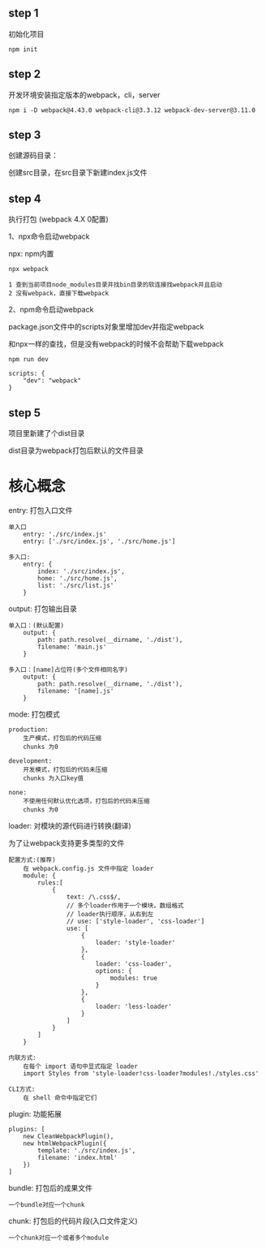 ## step 1

初始化项目

    npm init

## step 2

开发环境安装指定版本的webpack，cli，server

    npm i -D webpack@4.43.0 webpack-cli@3.3.12 webpack-dev-server@3.11.0

## step 3

创建源码目录：

创建src目录，在src目录下新建index.js文件

## step 4

执行打包 (webpack 4.X 0配置)

1、npx命令启动webpack

npx: npm内置

    npx webpack

    1 查到当前项目node_modules目录并找bin目录的软连接找webpack并且启动
    2 没有webpack，直接下载webpack

2、npm命令启动webpack

package.json文件中的scripts对象里增加dev并指定webpack

和npx一样的查找，但是没有webpack的时候不会帮助下载webpack

    npm run dev

    scripts: {
        "dev": "webpack"
    }

## step 5

项目里新建了个dist目录

dist目录为webpack打包后默认的文件目录

# 核心概念

entry: 打包入口文件

    单入口
        entry: './src/index.js'
        entry: ['./src/index.js', './src/home.js']

    多入口: 
        entry: {
            index: './src/index.js',
            home: './src/home.js',
            list: './src/list.js'
        }

output: 打包输出目录

    单入口：(默认配置)
        output: {
            path: path.resolve(__dirname, './dist'),
            filename: 'main.js'
        }

    多入口：[name]占位符(多个文件相同名字)
        output: {
            path: path.resolve(__dirname, './dist'),
            filename: '[name].js'
        }

mode: 打包模式

    production: 
        生产模式，打包后的代码压缩
        chunks 为0

    development:
        开发模式，打包后的代码未压缩
        chunks 为入口key值

    none:
        不使用任何默认优化选项，打包后的代码未压缩
        chunks 为0

loader: 对模块的源代码进行转换(翻译)

为了让webpack支持更多类型的文件

    配置方式:(推荐)
        在 webpack.config.js 文件中指定 loader
        module: {
            rules:[
                {
                    text: /\.css$/,
                    // 多个loader作用于一个模块，数组格式
                    // loader执行顺序，从右到左
                    // use: ['style-loader', 'css-loader']
                    use: [
                        {
                            loader: 'style-loader'
                        },
                        {
                            loader: 'css-loader',
                            options: {
                                modules: true
                            }
                        },
                        {
                            loader: 'less-loader'
                        }
                    ]
                }
            ]
        }

    内联方式:
        在每个 import 语句中显式指定 loader
        import Styles from 'style-loader!css-loader?modules!./styles.css'

    CLI方式:
        在 shell 命令中指定它们

plugin: 功能拓展

    plugins: [
        new CleanWebpackPlugin(),
        new htmlWebpackPlugin({
            template: './src/index.js',
            filename: 'index.html'
        })
    ]

bundle: 打包后的成果文件

    一个bundle对应一个chunk

chunk: 打包后的代码片段(入口文件定义)

    一个chunk对应一个或者多个module
